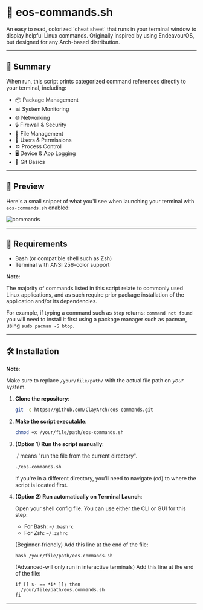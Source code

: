 # 🐧 eos-commands.sh

An easy to read, colorized 'cheat sheet' that runs in your terminal window to display helpful Linux commands. Originally inspired by using EndeavourOS, but designed for any Arch-based distribution.

---

## 📌 Summary

When run, this script prints categorized command references directly to your terminal, including:

- 📦 Package Management 
- 📊 System Monitoring
- 🌐 Networking
- 🔒 Firewall & Security
- 📁 File Management
- 👥 Users & Permissions
- ⚙️ Process Control
- 🖥️ Device & App Logging
- 🐙 Git Basics

---

## 📸 Preview

Here's a small snippet of what you'll see when launching your terminal with `eos-commands.sh` enabled:

![commands](https://github.com/user-attachments/assets/a91bb200-8284-402e-b560-0373bc1fe89a)


---

## 🧰 Requirements

- Bash (or compatible shell such as Zsh)
- Terminal with ANSI 256-color support

**Note**:

The majority of commands listed in this script relate to commonly used Linux applications, and as such require prior package installation of the application and/or its dependencies.

For example, if typing a command such as `btop` returns: `command not found` you will need to install it first using a package manager such as pacman, using `sudo pacman -S btop`.

---

## 🛠️ Installation

**Note**:

Make sure to replace `/your/file/path/` with the actual file path on *your* system.
  
1. **Clone the repository**:
   ```bash
   git -c https://github.com/ClayArch/eos-commands.git
   
2. **Make the script executable**:
   ```bash
   chmod +x /your/file/path/eos-commands.sh

3. **(Option 1) Run the script manually**:
   
   ./ means "run the file from the current directory".
   ```bash
   ./eos-commands.sh
   ```
   If you're in a different directory, you'll need to navigate (cd) to where the script is located first.

4. **(Option 2) Run automatically on Terminal Launch**:
   
   Open your shell config file. You can use either the CLI or GUI for this step:
   - For Bash: `~/.bashrc`
   - For Zsh: `~/.zshrc`

   (Beginner-friendly) Add this line at the end of the file:
   
   `bash /your/file/path/eos-commands.sh`
   
   (Advanced-will only run in interactive terminals) Add this line at the end of the file:
   ```
   if [[ $- == *i* ]]; then
     /your/file/path/eos.commands.sh
   fi
   ```

---
